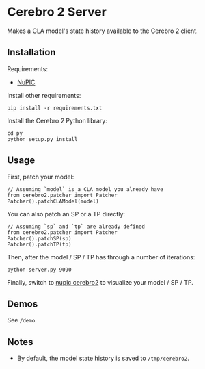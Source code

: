# Cerebro 2 Server

Makes a CLA model's state history available to the Cerebro 2 client.

## Installation

Requirements:

- [NuPIC](https://github.com/numenta/nupic)

Install other requirements:

    pip install -r requirements.txt

Install the Cerebro 2 Python library:

    cd py
    python setup.py install

## Usage

First, patch your model:

    // Assuming `model` is a CLA model you already have
    from cerebro2.patcher import Patcher
    Patcher().patchCLAModel(model)

You can also patch an SP or a TP directly:

    // Assuming `sp` and `tp` are already defined
    from cerebro2.patcher import Patcher
    Patcher().patchSP(sp)
    Patcher().patchTP(tp)

Then, after the model / SP / TP has through a number of iterations:

    python server.py 9090

Finally, switch to [nupic.cerebro2](https://github.com/chetan51/nupic.cerebro2) to visualize your model / SP / TP.

## Demos

See `/demo`.

## Notes

- By default, the model state history is saved to `/tmp/cerebro2`.
